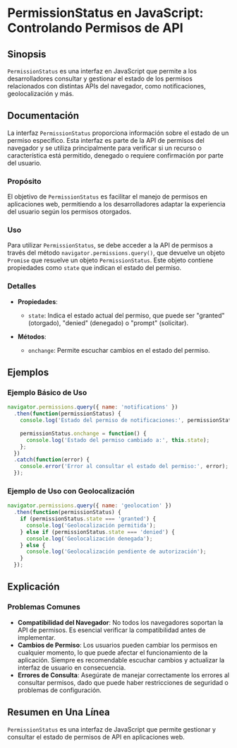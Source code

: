 <!--
Meta Description: # PermissionStatus en JavaScript: Controlando Permisos de API ## Sinopsis `PermissionStatus` es una interfaz en JavaScript que permite a los desarroll...
Meta Keywords: permissionstatus, del, permisos, estado, que
-->

# PermissionStatus en JavaScript: Controlando Permisos de API

## Sinopsis
`PermissionStatus` es una interfaz en JavaScript que permite a los desarrolladores consultar y gestionar el estado de los permisos relacionados con distintas APIs del navegador, como notificaciones, geolocalización y más.

## Documentación
La interfaz `PermissionStatus` proporciona información sobre el estado de un permiso específico. Esta interfaz es parte de la API de permisos del navegador y se utiliza principalmente para verificar si un recurso o característica está permitido, denegado o requiere confirmación por parte del usuario.

### Propósito
El objetivo de `PermissionStatus` es facilitar el manejo de permisos en aplicaciones web, permitiendo a los desarrolladores adaptar la experiencia del usuario según los permisos otorgados.

### Uso
Para utilizar `PermissionStatus`, se debe acceder a la API de permisos a través del método `navigator.permissions.query()`, que devuelve un objeto `Promise` que resuelve un objeto `PermissionStatus`. Este objeto contiene propiedades como `state` que indican el estado del permiso.

### Detalles
- **Propiedades**:
  - `state`: Indica el estado actual del permiso, que puede ser "granted" (otorgado), "denied" (denegado) o "prompt" (solicitar).
  
- **Métodos**:
  - `onchange`: Permite escuchar cambios en el estado del permiso.

## Ejemplos
### Ejemplo Básico de Uso
```javascript
navigator.permissions.query({ name: 'notifications' })
  .then(function(permissionStatus) {
    console.log('Estado del permiso de notificaciones:', permissionStatus.state);
    
    permissionStatus.onchange = function() {
      console.log('Estado del permiso cambiado a:', this.state);
    };
  })
  .catch(function(error) {
    console.error('Error al consultar el estado del permiso:', error);
  });
```

### Ejemplo de Uso con Geolocalización
```javascript
navigator.permissions.query({ name: 'geolocation' })
  .then(function(permissionStatus) {
    if (permissionStatus.state === 'granted') {
      console.log('Geolocalización permitida');
    } else if (permissionStatus.state === 'denied') {
      console.log('Geolocalización denegada');
    } else {
      console.log('Geolocalización pendiente de autorización');
    }
  });
```

## Explicación
### Problemas Comunes
- **Compatibilidad del Navegador**: No todos los navegadores soportan la API de permisos. Es esencial verificar la compatibilidad antes de implementar.
- **Cambios de Permiso**: Los usuarios pueden cambiar los permisos en cualquier momento, lo que puede afectar el funcionamiento de la aplicación. Siempre es recomendable escuchar cambios y actualizar la interfaz de usuario en consecuencia.
- **Errores de Consulta**: Asegúrate de manejar correctamente los errores al consultar permisos, dado que puede haber restricciones de seguridad o problemas de configuración.

## Resumen en Una Línea
`PermissionStatus` es una interfaz de JavaScript que permite gestionar y consultar el estado de permisos de API en aplicaciones web.